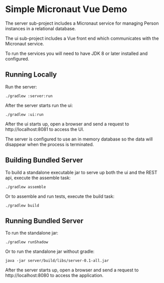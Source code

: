# Simple Micronaut Vue Demo

The server sub-project includes a Micronaut service for managing
Person instances in a relational database.

The ui sub-project includes a Vue front end which communicates
with the Micronaut service.

To run the services you will need to have JDK 8 or later
installed and configured.


## Running Locally

Run the server:

```
./gradlew :server:run
```

After the server starts run the ui:

```
./gradlew :ui:run
```

After the ui starts up, open a browser and send a request
to http://localhost:8081 to access the UI.

The server is configured to use an in memory database so
the data will disappear when the process is terminated.



## Building Bundled Server

To build a standalone executable jar to serve up both
the ui and the REST api, execute the assemble task:

```
./gradlew assemble
```

Or to assemble and run tests, execute the build task:

```
./gradlew build
```


## Running Bundled Server

To run the standalone jar:

```
./gradlew runShadow
```

Or to run the standalone jar without gradle:

```
java -jar server/build/libs/server-0.1-all.jar
```

After the server starts up, open a browser and send a request
to http://localhost:8080 to access the application.
